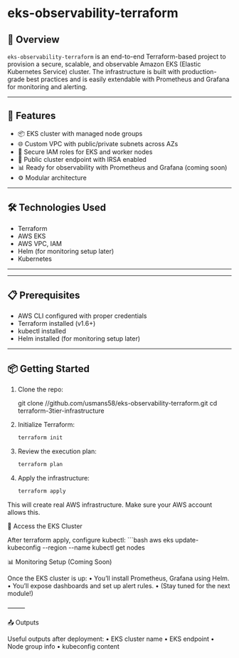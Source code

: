 # eks-observability-terraform

## 📌 Overview

`eks-observability-terraform` is an end-to-end Terraform-based project to provision a secure, scalable, and observable Amazon EKS (Elastic Kubernetes Service) cluster. The infrastructure is built with production-grade best practices and is easily extendable with Prometheus and Grafana for monitoring and alerting.

---

## 🚀 Features

- 📦 EKS cluster with managed node groups
- 🌐 Custom VPC with public/private subnets across AZs
- 🔐 Secure IAM roles for EKS and worker nodes
- 📡 Public cluster endpoint with IRSA enabled
- 📊 Ready for observability with Prometheus and Grafana (coming soon)
- ⚙️ Modular architecture

---

## 🛠️ Technologies Used

- Terraform 
- AWS EKS
- AWS VPC, IAM
- Helm (for monitoring setup later)
- Kubernetes

---

---

## 📋 Prerequisites

- AWS CLI configured with proper credentials
- Terraform installed (v1.6+)
- kubectl installed
- Helm installed (for monitoring setup later)

---

## 📦 Getting Started

1. Clone the repo:
   
   git clone //github.com/usmans58/eks-observability-terraform.git
   cd terraform-3tier-infrastructure

2.	Initialize Terraform:
    ```bash
    terraform init

3. Review the execution plan:
    ```bash
    terraform plan

4. Apply the infrastructure:
    ```bash
    terraform apply


This will create real AWS infrastructure. Make sure your AWS account allows this.


🔑 Access the EKS Cluster

After terraform apply, configure kubectl:
    ```bash
    aws eks update-kubeconfig --region <your-region> --name <cluster-name>
    kubectl get nodes

📊 Monitoring Setup (Coming Soon)

Once the EKS cluster is up:
	•	You’ll install Prometheus, Grafana using Helm.
	•	You’ll expose dashboards and set up alert rules.
	•	(Stay tuned for the next module!)

⸻

📤 Outputs

Useful outputs after deployment:
	•	EKS cluster name
	•	EKS endpoint
	•	Node group info
	•	kubeconfig content
